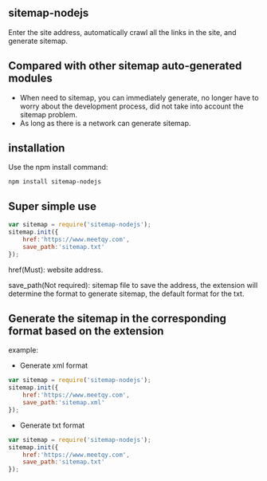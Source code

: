## sitemap-nodejs
Enter the site address, automatically crawl all the links in the site, and generate sitemap.

## Compared with other sitemap auto-generated modules
* When need to sitemap, you can immediately generate, no longer have to worry about the development process, did not take into account the sitemap problem.
* As long as there is a network can generate sitemap.

## installation
Use the npm install command:
```hash
npm install sitemap-nodejs
```
## Super simple use
```javascript 
var sitemap = require('sitemap-nodejs');
sitemap.init({
	href:'https://www.meetqy.com',
	save_path:'sitemap.txt'
});
```
href(Must): website address.

save_path(Not required): sitemap file to save the address, the extension will determine the format to generate sitemap, the default format for the txt.

## Generate the sitemap in the corresponding format based on the extension
example:
* Generate xml format
```javascript
var sitemap = require('sitemap-nodejs');
sitemap.init({
    href:'https://www.meetqy.com',
    save_path:'sitemap.xml'
});
```
* Generate txt format
```javascript
var sitemap = require('sitemap-nodejs');
sitemap.init({
    href:'https://www.meetqy.com',
    save_path:'sitemap.txt'
});
```
